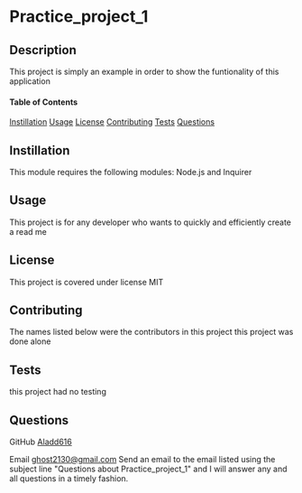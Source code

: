 # Practice_project_1

## Description

This project is simply an example in order to show the funtionality of this application

#### Table of Contents

[Instillation](##Instillation)
[Usage](##Usage)
[License](##License)
[Contributing](##Contributing)
[Tests](##Tests)
[Questions](##Questions)

## Instillation

This module requires the following modules:
Node.js and Inquirer

## Usage

This project is for any developer who wants to quickly and efficiently create a read me

## License

This project is covered under license MIT

## Contributing

The names listed below were the contributors in this project
this project was done alone

## Tests

this project had no testing

## Questions

GitHub 
[Aladd616](https://github.com/Aladd616)

Email
ghost2130@gmail.com
Send an email to the email listed using the subject line "Questions about Practice_project_1" and I will answer any and all questions in a timely fashion.

